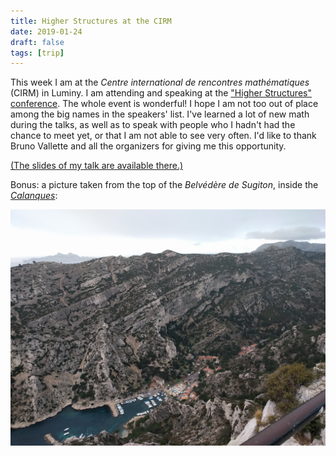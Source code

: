 ```yaml
---
title: Higher Structures at the CIRM
date: 2019-01-24
draft: false
tags: [trip]
---
```


This week I am at the _Centre international de rencontres mathématiques_ (CIRM) in Luminy.
I am attending and speaking at the ["Higher Structures" conference](https://conferences.cirm-math.fr/1959.html).
The whole event is wonderful!
I hope I am not too out of place among the big names in the speakers' list.
I've learned a lot of new math during the talks, as well as to speak with people who I hadn't had the chance to meet yet, or that I am not able to see very often.
I'd like to thank Bruno Vallette and all the organizers for giving me this opportunity.


[(The slides of my talk are available there.)](talk/cirm18)

Bonus: a picture taken from the top of the *Belvédère de Sugiton*, inside the [*Calanques*](https://en.wikipedia.org/wiki/Massif_des_Calanques):

![Photo taken from the Belvédère de Sugiton](belvedere.jpg)
